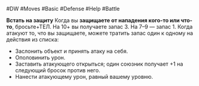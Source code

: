 #DW #Moves #Basic #Defense #Help #Battle 

**Встать на защиту**
Когда вы **защищаете от нападения кого-то или что-то**, бросьте+ТЕЛ. 
На 10+ вы получаете запас 3. 
На 7–9 — запас 1. Когда атакуют то, что вы защищаете, можете тратить запас один к одному на действия из списка:
- Заслонить объект и принять атаку на себя.
- Ополовинить урон.
- Заставить атакующего открыться; один союзник получает +1 на следующий бросок против него.
- Нанести атакующему урон, равный вашему уровню.